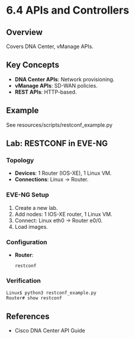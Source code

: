# 6.4 APIs and Controllers

## Overview
Covers DNA Center, vManage APIs.

## Key Concepts
- **DNA Center APIs**: Network provisioning.
- **vManage APIs**: SD-WAN policies.
- **REST APIs**: HTTP-based.

## Example
See resources/scripts/restconf_example.py

## Lab: RESTCONF in EVE-NG
### Topology
- **Devices**: 1 Router (IOS-XE), 1 Linux VM.
- **Connections**: Linux -> Router.

### EVE-NG Setup
1. Create a new lab.
2. Add nodes: 1 IOS-XE router, 1 Linux VM.
3. Connect: Linux eth0 -> Router e0/0.
4. Load images.

### Configuration
- **Router**:
  ```text
  restconf
  ```

### Verification
```text
Linux$ python3 restconf_example.py
Router# show restconf
```

## References
- Cisco DNA Center API Guide
